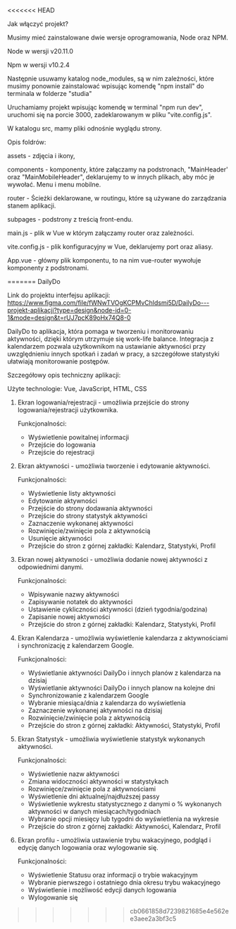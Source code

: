 <<<<<<< HEAD
<p>Jak włączyć projekt?</p>

<p>Musimy mieć zainstalowane dwie wersje oprogramowania, Node oraz NPM.</p>
<p>Node w wersji v20.11.0</p>
<p>Npm w wersji v10.2.4</p>
<p>Następnie usuwamy katalog node_modules, są w nim zależności, które musimy ponownie zainstalować wpisując komendę "npm install" do terminala w folderze "studia"</p>
<p>Uruchamiamy projekt wpisując komendę w terminal "npm run dev", uruchomi się na porcie 3000, zadeklarowanym w pliku "vite.config.js".</p>
<p>W katalogu src, mamy pliki odnośnie wyglądu strony.</p>

<p>Opis foldrów:</p>
<p>assets - zdjęcia i ikony,</p>
<p>components - komponenty, które załączamy na podstronach, "MainHeader' oraz "MainMobileHeader", deklarujemy to w innych plikach, aby móc je wywołać. Menu i menu mobilne.</p>
<p>router - Ścieżki deklarowane, w routingu, które są używane do zarządzania stanem aplikacji.</p>
<p>subpages - podstrony z treścią front-endu.</p>
<p>main.js - plik w Vue w którym załączamy router oraz zależności.</p>
<p>vite.config.js - plik konfiguracyjny w Vue, deklarujemy port oraz aliasy.</p>
<p>App.vue - główny plik komponentu, to na nim vue-router wywołuje komponenty z podstronami.</p>
=======
DailyDo

Link do projektu interfejsu aplikacji: https://www.figma.com/file/fWNwTVOgKCPMvChldsmi5D/DailyDo---projekt-aplikacji?type=design&node-id=0-1&mode=design&t=rUJ7pcK89oHx74Q8-0

DailyDo to aplikacja, która pomaga w tworzeniu i monitorowaniu aktywności, dzięki którym utrzymuje się work-life balance. Integracja z kalendarzem pozwala użytkownikom na ustawianie aktywności przy uwzględnieniu innych spotkań i zadań w pracy, a szczegółowe statystyki ułatwiają monitorowanie postępów. 



Szczegółowy opis techniczny aplikacji:

Użyte technologie: Vue, JavaScript, HTML, CSS

1. Ekran logowania/rejestracji - umożliwia przejście do strony logowania/rejestracji użytkownika.

   Funkcjonalności:
   - Wyświetlenie powitalnej informacji
   - Przejście do logowania
   - Przejście do rejestracji
  
3. Ekran aktywności - umożliwia tworzenie i edytowanie aktywności.

   Funkcjonalności:
   - Wyświetlenie listy aktywności
   - Edytowanie aktywności
   - Przejście do strony dodawania aktywności
   - Przejście do strony statystyk aktywności
   - Zaznaczenie wykonanej aktywności
   - Rozwinięcie/zwinięcie pola z aktywnością
   - Usunięcie aktywności
   - Przejście do stron z górnej zakładki: Kalendarz, Statystyki, Profil
  
4. Ekran nowej aktywności - umożliwia dodanie nowej aktywności z odpowiednimi danymi.

   Funkcjonalności:
   - Wpisywanie nazwy aktywności
   - Zapisywanie notatek do aktywności
   - Ustawienie cykliczności aktywności (dzień tygodnia/godzina)
   - Zapisanie nowej aktywności
   - Przejście do stron z górnej zakładki: Kalendarz, Statystyki, Profil

5. Ekran Kalendarza - umożliwia wyświetlenie kalendarza z aktywnościami i synchronizację z kalendarzem Google.

   Funkcjonalności:
   - Wyświetlanie aktywności DailyDo i innych planów z kalendarza na dzisiaj
   - Wyświetlanie aktywności DailyDo i innych planow na kolejne dni
   - Synchronizowanie z kalendarzem Google
   - Wybranie miesiąca/dnia z kalendarza do wyświetlenia
   - Zaznaczenie wykonanej aktywności na dzisiaj
   - Rozwinięcie/zwinięcie pola z aktywnością
   - Przejście do stron z górnej zakładki: Aktywności, Statystyki, Profil

6. Ekran Statystyk - umożliwia wyświetlenie statystyk wykonanych aktywności.

   Funkcjonalności:
   - Wyświetlenie nazw aktywności
   - Zmiana widoczności aktywności w statystykach
   - Rozwinięce/zwinięcie pola z aktywnościami
   - Wyświetlenie dni aktualnej/najdłuższej passy
   - Wyświetlenie wykrestu statystycznego z danymi o % wykonanych aktywności w danych miesiącach/tygodniach
   - Wybranie opcji miesięcy lub tygodni do wyświetlenia na wykresie
   - Przejście do stron z górnej zakładki: Aktywności, Kalendarz, Profil
  
7. Ekran profilu - umożliwia ustawienie trybu wakacyjnego, podgląd i edycję danych logowania oraz wylogowanie się.

   Funkcjonalności:
   - Wyświetlenie Statusu oraz informacji o trybie wakacyjnym
   - Wybranie pierwszego i ostatniego dnia okresu trybu wakacyjnego
   - Wyświetlenie i możliwość edycji danych logowania
   - Wylogowanie się 
>>>>>>> cb0661858d7239821685e4e562ee3aee2a3bf3c5
